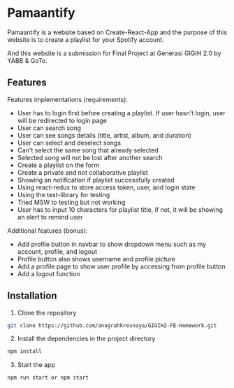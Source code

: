 # Pamaantify

Pamaantify is a website based on Create-React-App and the purpose of this website is to create a playlist for your Spotify account.

And this website is a submission for Final Project at Generasi GIGIH 2.0 by YABB & GoTo.

## Features

Features implementations (requirements):
- User has to login first before creating a playlist. If user hasn't login, user will be redirected to login page
- User can search song
- User can see songs details (title, artist, album, and duration)
- User can select and deselect songs
- Can't select the same song that already selected
- Selected song will not be lost after another search
- Create a playlist on the form
- Create a private and not collaborative playlist
- Showing an notification if playlist successfully created
- Using react-redux to store access token, user, and login state
- Using the test-library for testing
- Tried MSW to testing but not working
- User has to input 10 characters for playlist title, if not, it will be showing an alert to remind user

Additional features (bonus):
- Add profile button in navbar to show dropdown menu such as my account, profile, and logout
- Profile button also shows username and profile picture
- Add a profile page to show user profile by accessing from profile button
- Add a logout function

## Installation

1. Clone the repository
```bash
git clone https://github.com/anugrahkresnaya/GIGIH2-FE-Homework.git
```
2. Install the dependencies in the project directory
```bash
npm install
```
3. Start the app
```bash
npm run start or npm start
```